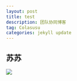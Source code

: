 ```yaml
---
layout: post
title: test
description: 团队协同博客 
tag: Colasusu 
categories: jekyll update
---
```


## 苏苏

![](https://q1.qlogo.cn/g?b=qq&nk=1162106378&src_uin=www.apibug.com&s=0)